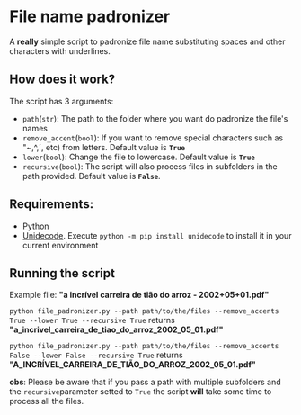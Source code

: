 # File name padronizer
A **really** simple script to padronize file name substituting spaces and other characters with underlines.

## How does it work?
The script has 3 arguments:
- `path`(`str`): The path to the folder where you want do padronize the file's names
- `remove_accent`(`bool`): If you want to remove special characters such as "~,^,´, etc) from letters. Default value is **`True`**
- `lower`(`bool`): Change the file to lowercase. Default value is **`True`**
- `recursive`(`bool`): The script will also process files in subfolders in the path provided. Default value is **`False`**.

## Requirements:
- [Python](https://www.python.org/downloads/)
- [Unidecode](https://pypi.org/project/Unidecode/). Execute `python -m pip install unidecode` to install it in your current environment

## Running the script

Example file: **"a incrível carreira de tião do arroz - 2002+05+01.pdf"**

`python file_padronizer.py --path path/to/the/files --remove_accents True --lower True --recursive True` returns **"a_incrivel_carreira_de_tiao_do_arroz_2002_05_01.pdf"**

`python file_padronizer.py --path path/to/the/files --remove_accents False --lower False --recursive True` returns **"A_INCRÍVEL_CARREIRA_DE_TIÃO_DO_ARROZ_2002_05_01.pdf"**


**obs**: Please be aware that if you pass a path with multiple subfolders and the `recursive`parameter setted to `True` the script **will** take some time to process all the files.
